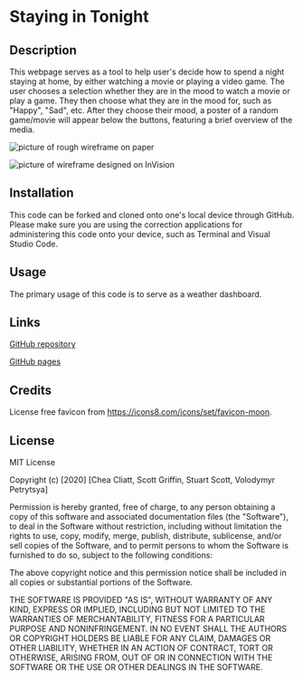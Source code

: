 # Staying in Tonight

## Description
This webpage serves as a tool to help user's decide how to spend a night staying at home, by either watching a movie or playing a video game. The user chooses a selection whether they are in the mood to watch a movie or play a game. They then choose what they are in the mood for, such as "Happy", "Sad", etc. After they choose their mood, a poster of a random game/movie will appear below the buttons, featuring a brief overview of the media.

![picture of rough wireframe on paper](Assets/wireframe-1.jpg)

![picture of wireframe designed on InVision](Assets/InVision-wireframe-1.jpg)


## Installation

This code can be forked and cloned onto one's local device through GitHub. Please make sure you are using the correction applications for administering this code onto your device, such as Terminal and Visual Studio Code.

## Usage

The primary usage of this code is to serve as a weather dashboard.

## Links
[GitHub repository](https://github.com/cheacliatt/gt-Project-One "Repository")

[GitHub pages](https://cheacliatt.github.io/gt-Project-One/ "Pages")

## Credits
License free favicon from https://icons8.com/icons/set/favicon-moon.

## License

MIT License

Copyright (c) [2020] [Chea Cliatt, Scott Griffin, Stuart Scott, Volodymyr Petrytsya]

Permission is hereby granted, free of charge, to any person obtaining a copy
of this software and associated documentation files (the "Software"), to deal
in the Software without restriction, including without limitation the rights
to use, copy, modify, merge, publish, distribute, sublicense, and/or sell
copies of the Software, and to permit persons to whom the Software is
furnished to do so, subject to the following conditions:

The above copyright notice and this permission notice shall be included in all
copies or substantial portions of the Software.

THE SOFTWARE IS PROVIDED "AS IS", WITHOUT WARRANTY OF ANY KIND, EXPRESS OR
IMPLIED, INCLUDING BUT NOT LIMITED TO THE WARRANTIES OF MERCHANTABILITY,
FITNESS FOR A PARTICULAR PURPOSE AND NONINFRINGEMENT. IN NO EVENT SHALL THE
AUTHORS OR COPYRIGHT HOLDERS BE LIABLE FOR ANY CLAIM, DAMAGES OR OTHER
LIABILITY, WHETHER IN AN ACTION OF CONTRACT, TORT OR OTHERWISE, ARISING FROM,
OUT OF OR IN CONNECTION WITH THE SOFTWARE OR THE USE OR OTHER DEALINGS IN THE
SOFTWARE.